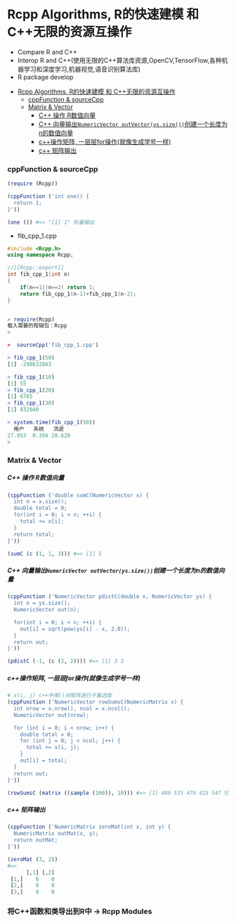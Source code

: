 
# Rcpp Algorithms, R的快速建模 和 C++无限的资源互操作
* Compare R and C++
* Interop R and C++(使用无限的C++算法库资源,OpenCV,TensorFlow,各种机器学习和深度学习,机器视觉,语音识别算法库)
* R package develop



- [Rcpp Algorithms, R的快速建模 和 C++无限的资源互操作](#rcpp-algorithms-r%E7%9A%84%E5%BF%AB%E9%80%9F%E5%BB%BA%E6%A8%A1-%E5%92%8C-c%E6%97%A0%E9%99%90%E7%9A%84%E8%B5%84%E6%BA%90%E4%BA%92%E6%93%8D%E4%BD%9C)
    - [cppFunction & sourceCpp](#cppfunction--sourcecpp)
    - [Matrix & Vector](#matrix--vector)
        - [C++ 操作 R数值向量](#c-%E6%93%8D%E4%BD%9C-r%E6%95%B0%E5%80%BC%E5%90%91%E9%87%8F)
        - [C++ 向量输出`NumericVector outVector(ys.size())`创建一个长度为n的数值向量](#c-%E5%90%91%E9%87%8F%E8%BE%93%E5%87%BAnumericvector-outvectoryssize%E5%88%9B%E5%BB%BA%E4%B8%80%E4%B8%AA%E9%95%BF%E5%BA%A6%E4%B8%BAn%E7%9A%84%E6%95%B0%E5%80%BC%E5%90%91%E9%87%8F)
        - [c++操作矩阵, 一层层for操作(就像生成学号一样)](#c%E6%93%8D%E4%BD%9C%E7%9F%A9%E9%98%B5-%E4%B8%80%E5%B1%82%E5%B1%82for%E6%93%8D%E4%BD%9C%E5%B0%B1%E5%83%8F%E7%94%9F%E6%88%90%E5%AD%A6%E5%8F%B7%E4%B8%80%E6%A0%B7)
        - [c++ 矩阵输出](#c-%E7%9F%A9%E9%98%B5%E8%BE%93%E5%87%BA)




### cppFunction & sourceCpp
```r
(require (Rcpp))

(cppFunction ('int one() {
  return 1;
}'))

(one ()) #=> "[1] 1" 标量输出
```
* fib_cpp_1.cpp
```c++
#include <Rcpp.h>
using namespace Rcpp;

//[[Rcpp::export]]
int fib_cpp_1(int n)
{
    if(n==1||n==2) return 1;
    return fib_cpp_1(n-1)+fib_cpp_1(n-2);
}
```
```r

> require(Rcpp)
载入需要的程辑包：Rcpp
>

>  sourceCpp('fib_cpp_1.cpp')

> fib_cpp_1(50)
[1] -298632863

> fib_cpp_1(10)
[1] 55
> fib_cpp_1(20)
[1] 6765
> fib_cpp_1(30)
[1] 832040

> system.time(fib_cpp_1(50))
  用户   系统   流逝
27.053  0.356 28.620
>

```
### Matrix & Vector
##### C++ 操作 R数值向量
```r
(cppFunction ('double sumC(NumericVector x) {
  int n = x.size();
  double total = 0;
  for(int i = 0; i < n; ++i) {
    total += x[i];
  }
  return total;
}'))

(sumC (c (1, 1, 3))) #=> [1] 5
```
##### C++ 向量输出`NumericVector outVector(ys.size())`创建一个长度为n的数值向量
```r
(cppFunction ('NumericVector pdistC(double x, NumericVector ys) {
  int n = ys.size();
  NumericVector out(n);

  for(int i = 0; i < n; ++i) {
    out[i] = sqrt(pow(ys[i] - x, 2.0));
  }
  return out;
}'))

(pdistC (-1, (c (2, 2)))) #=> [1] 3 3
```
##### c++操作矩阵, 一层层for操作(就像生成学号一样)
```r
# x(i, j) c++中用()对矩阵进行子集选取
(cppFunction ('NumericVector rowSumsC(NumericMatrix x) {
  int nrow = x.nrow(), ncol = x.ncol();
  NumericVector out(nrow);

  for (int i = 0; i < nrow; i++) {
    double total = 0;
    for (int j = 0; j < ncol; j++) {
      total += x(i, j);
    }
    out[i] = total;
  }
  return out;
}'))

(rowSumsC (matrix ((sample (100)), 10))) #=> [1] 489 515 476 415 547 551 357 663 533 504
```
##### c++ 矩阵输出
```r
(cppFunction ('NumericMatrix zeroMat(int x, int y) {
  NumericMatrix outMat(x, y);
  return outMat;
}'))

(zeroMat (3, 2))
#=>
      [,1] [,2]
 [1,]    0    0
 [2,]    0    0
 [3,]    0    0
```
### 将C++函数和类导出到R中 -> Rcpp Modules
```r

```
